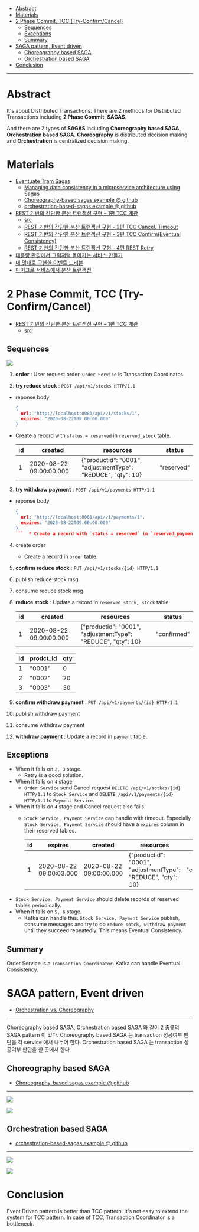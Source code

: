 - [Abstract](#abstract)
- [Materials](#materials)
- [2 Phase Commit, TCC (Try-Confirm/Cancel)](#2-phase-commit-tcc-try-confirmcancel)
  - [Sequences](#sequences)
  - [Exceptions](#exceptions)
  - [Summary](#summary)
- [SAGA pattern, Event driven](#saga-pattern-event-driven)
  - [Choreography based SAGA](#choreography-based-saga)
  - [Orchestration based SAGA](#orchestration-based-saga)
- [Conclusion](#conclusion)

-----

# Abstract

It's about Distributed Transactions. There are 2 methods for Distributed Transactions including **2 Phase Commit**, **SAGAS**. 

And there are 2 types of **SAGAS** including **Choreography based SAGA**, **Orchestration based SAGA**. **Choreography** is distributed decision making and **Orchestration** is centralized decision making.

# Materials

* [Eventuate Tram Sagas](https://eventuate.io/docs/manual/eventuate-tram/latest/getting-started-eventuate-tram-sagas.html)
  * [Managing data consistency in a microservice architecture using Sagas](https://eventuate.io/presentations.html)
  * [Choreography-based sagas example @ github](https://github.com/eventuate-tram/eventuate-tram-examples-customers-and-orders)
  * [orchestration-based-sagas example @ github](https://github.com/eventuate-tram/eventuate-tram-sagas-examples-customers-and-orders)
* [REST 기반의 간단한 분산 트랜잭션 구현 – 1편 TCC 개관](https://www.popit.kr/rest-%EA%B8%B0%EB%B0%98%EC%9D%98-%EA%B0%84%EB%8B%A8%ED%95%9C-%EB%B6%84%EC%82%B0-%ED%8A%B8%EB%9E%9C%EC%9E%AD%EC%85%98-%EA%B5%AC%ED%98%84-1%ED%8E%B8/)
  * [src](https://github.com/YooYoungmo/article-tcc)
  * [REST 기반의 간단한 분산 트랜잭션 구현 - 2편 TCC Cancel, Timeout](https://www.popit.kr/rest-%EA%B8%B0%EB%B0%98%EC%9D%98-%EA%B0%84%EB%8B%A8%ED%95%9C-%EB%B6%84%EC%82%B0-%ED%8A%B8%EB%9E%9C%EC%9E%AD%EC%85%98-%EA%B5%AC%ED%98%84-2%ED%8E%B8-tcc-cancel-timeout/)
  * [REST 기반의 간단한 분산 트랜잭션 구현 - 3편 TCC Confirm(Eventual Consistency)](https://www.popit.kr/rest-%EA%B8%B0%EB%B0%98%EC%9D%98-%EA%B0%84%EB%8B%A8%ED%95%9C-%EB%B6%84%EC%82%B0-%ED%8A%B8%EB%9E%9C%EC%9E%AD%EC%85%98-%EA%B5%AC%ED%98%84-3%ED%8E%B8-tcc-confirmeventual-consistency/)
  * [REST 기반의 간단한 분산 트랜잭션 구현 - 4편 REST Retry](https://www.popit.kr/rest-%EA%B8%B0%EB%B0%98%EC%9D%98-%EA%B0%84%EB%8B%A8%ED%95%9C-%EB%B6%84%EC%82%B0-%ED%8A%B8%EB%9E%9C%EC%9E%AD%EC%85%98-%EA%B5%AC%ED%98%84-4%ED%8E%B8-rest-retry/)
* [대용량 환경에서 그럭저럭 돌아가는 서비스 만들기](https://www.popit.kr/%EB%8C%80%EC%9A%A9%EB%9F%89-%ED%99%98%EA%B2%BD%EC%97%90%EC%84%9C-%EA%B7%B8%EB%9F%AD%EC%A0%80%EB%9F%AD-%EB%8F%8C%EC%95%84%EA%B0%80%EB%8A%94-%EC%84%9C%EB%B9%84%EC%8A%A4-%EB%A7%8C%EB%93%A4%EA%B8%B0/)
* [내 멋대로 구현한 이벤트 드리븐](https://www.popit.kr/%EB%82%B4-%EB%A9%8B%EB%8C%80%EB%A1%9C-%EA%B5%AC%ED%98%84%ED%95%9C-%EC%9D%B4%EB%B2%A4%ED%8A%B8-%EB%93%9C%EB%A6%AC%EB%B8%90/)
* [마이크로 서비스에서 분산 트랜잭션](https://medium.com/@giljae/%EB%A7%88%EC%9D%B4%ED%81%AC%EB%A1%9C-%EC%84%9C%EB%B9%84%EC%8A%A4%EC%97%90%EC%84%9C-%EB%B6%84%EC%82%B0-%ED%8A%B8%EB%9E%9C%EC%9E%AD%EC%85%98-347af5136c87)

# 2 Phase Commit, TCC (Try-Confirm/Cancel)

* [REST 기반의 간단한 분산 트랜잭션 구현 – 1편 TCC 개관](https://www.popit.kr/rest-%EA%B8%B0%EB%B0%98%EC%9D%98-%EA%B0%84%EB%8B%A8%ED%95%9C-%EB%B6%84%EC%82%B0-%ED%8A%B8%EB%9E%9C%EC%9E%AD%EC%85%98-%EA%B5%AC%ED%98%84-1%ED%8E%B8/)
  * [src](https://github.com/YooYoungmo/article-tcc)

## Sequences

![](tcc.png)

1. **order** : User request order. `Order Service` is Transaction Coordinator.

2. **try reduce stock** : `POST /api/v1/stocks HTTP/1.1`
  * reponse body 
    ```json
    {
      url: "http://localhost:8081/api/v1/stocks/1",
      expires: "2020-08-22T09:00:00.000"
    }
    ```
  * Create a record with `status = reserved` in `reserved_stock` table. 
  
    | id | created | resources | status |
    |--|--|--|--|
    | 1 | 2020-08-22 09:00:00.000 | {"productid": "0001", "adjustmentType": "REDUCE", "qty": 10} | "reserved" |

3. **try withdraw payment** : `POST /api/v1/payments HTTP/1.1`
  * reponse body 
    ```json
    {
      url: "http://localhost:8081/api/v1/payments/1",
      expires: "2020-08-22T09:00:00.000"
    }
    ```  * Create a record with `status = reserved` in `reserved_payment` table. 

4. create order 
   * Create a record in `order` table.

5. **confirm reduce stock** : `PUT /api/v1/stocks/{id} HTTP/1.1`
  1. publish reduce stock msg
  2. consume reduce stock msg
  3. **reduce stock** : Update a record in `reserved_stock, stock` table.

     | id | created | resources | status |
     |--|--|--|--|
     | 1 | 2020-08-22 09:00:00.000 | {"productid": "0001", "adjustmentType": "REDUCE", "qty": 10} | "confirmed" |

     | id | prodct_id | qty |
     |--|--|--|
     | 1 | "0001" | 0 |
     | 2 | "0002" | 20 |
     | 3 | "0003" | 30 |

6. **confirm withdraw payment** : `PUT /api/v1/payments/{id} HTTP/1.1`
  4. publish withdraw payment
  5. consume withdraw payment
  6. **withdraw payment** : Update a record in `payment` table.

## Exceptions

* When it fails on `2, 3` stage.
  * Retry is a good solution.
* When it fails on `4` stage
  * `Order Service` send Cancel request `DELETE /api/v1/sotkcs/{id} HTTP/1.1` to `Stock Service` and `DELETE /api/v1/payments/{id} HTTP/1.1` to `Payment Service`.
* When it fails on `4` stage and Cancel request also fails.
  * `Stock Service, Payment Service` can handle with timeout. Especially `Stock Service, Payment Service` should have a `expires` column in their reserved tables.
  
    | id | expires | created | resources | status |
    |--|--|--|--|--|
    | 1 | 2020-08-22 09:00:03.000 | 2020-08-22 09:00:00.000 | {"productid": "0001", "adjustmentType": "REDUCE", "qty": 10} | "confirmed" |
* `Stock Service, Payment Service` should delete records of reserved tables periodically.
* When it fails on `5, 6` stage.
  * Kafka can handle this. `Stock Service, Payment Service` publish, consume messages and try to do `reduce sotck, withdraw payment` until they succeed repeatedly. This means Eventual Consistency.

## Summary

Order Service is a `Transaction Coordinator`. Kafka can handle Eventual Consistency.

# SAGA pattern, Event driven

* [Orchestration vs. Choreography](https://stackoverflow.com/questions/4127241/orchestration-vs-choreography)

----

Choreography based SAGA, Orchestration based SAGA 와 같이 2 종류의 SAGA pattern 이 있다. Choreography based SAGA 는 transaction 성공여부 판단을 각 service 에서 나누어 한다. Orchestration based SAGA 는 transaction 성공여부 판단을 한 곳에서 한다.

## Choreography based SAGA

* [Choreography-based sagas example @ github](https://github.com/eventuate-tram/eventuate-tram-examples-customers-and-orders)
  
----  

![](choreography_saga.jpg)

![](https://chrisrichardson.net/i/sagas/Create_Order_Saga.png)

## Orchestration based SAGA

* [orchestration-based-sagas example @ github](https://github.com/eventuate-tram/eventuate-tram-sagas-examples-customers-and-orders)
  
----

![](orchestration_saga.jpg)

![](https://chrisrichardson.net/i/sagas/Create_Order_Saga_Orchestration.png)

# Conclusion

Event Driven pattern is better than TCC pattern. It's not easy to extend the system for TCC pattern. In case of TCC, Transaction Coordinator is a bottleneck.

